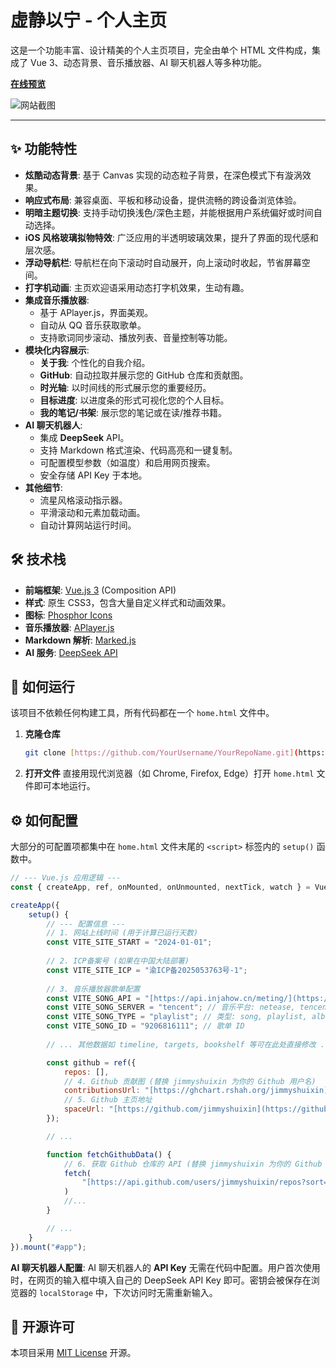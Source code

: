 # 虚静以宁 - 个人主页

这是一个功能丰富、设计精美的个人主页项目，完全由单个 HTML 文件构成，集成了 Vue 3、动态背景、音乐播放器、AI 聊天机器人等多种功能。

[**在线预览**](https://xvyin.com/) 

![网站截图](https://github.com/user-attachments/assets/345d5fa5-ef00-417d-aa94-5b33476b2891)


---

## ✨ 功能特性

* **炫酷动态背景**: 基于 Canvas 实现的动态粒子背景，在深色模式下有漩涡效果。
* **响应式布局**: 兼容桌面、平板和移动设备，提供流畅的跨设备浏览体验。
* **明暗主题切换**: 支持手动切换浅色/深色主题，并能根据用户系统偏好或时间自动选择。
* **iOS 风格玻璃拟物特效**: 广泛应用的半透明玻璃效果，提升了界面的现代感和层次感。
* **浮动导航栏**: 导航栏在向下滚动时自动展开，向上滚动时收起，节省屏幕空间。
* **打字机动画**: 主页欢迎语采用动态打字机效果，生动有趣。
* **集成音乐播放器**:
    * 基于 APlayer.js，界面美观。
    * 自动从 QQ 音乐获取歌单。
    * 支持歌词同步滚动、播放列表、音量控制等功能。
* **模块化内容展示**:
    * **关于我**: 个性化的自我介绍。
    * **GitHub**: 自动拉取并展示您的 GitHub 仓库和贡献图。
    * **时光轴**: 以时间线的形式展示您的重要经历。
    * **目标进度**: 以进度条的形式可视化您的个人目标。
    * **我的笔记/书架**: 展示您的笔记或在读/推荐书籍。
* **AI 聊天机器人**:
    * 集成 **DeepSeek** API。
    * 支持 Markdown 格式渲染、代码高亮和一键复制。
    * 可配置模型参数（如温度）和启用网页搜索。
    * 安全存储 API Key 于本地。
* **其他细节**:
    * 流星风格滚动指示器。
    * 平滑滚动和元素加载动画。
    * 自动计算网站运行时间。

## 🛠️ 技术栈

* **前端框架**: [Vue.js 3](https://vuejs.org/) (Composition API)
* **样式**: 原生 CSS3，包含大量自定义样式和动画效果。
* **图标**: [Phosphor Icons](https://phosphoricons.com/)
* **音乐播放器**: [APlayer.js](https://github.com/MoePlayer/APlayer)
* **Markdown 解析**: [Marked.js](https://github.com/markedjs/marked)
* **AI 服务**: [DeepSeek API](https://platform.deepseek.com/)

## 🚀 如何运行

该项目不依赖任何构建工具，所有代码都在一个 `home.html` 文件中。

1.  **克隆仓库**
    ```bash
    git clone [https://github.com/YourUsername/YourRepoName.git](https://github.com/YourUsername/YourRepoName.git)
    ```
2.  **打开文件**
    直接用现代浏览器（如 Chrome, Firefox, Edge）打开 `home.html` 文件即可本地运行。

## ⚙️ 如何配置

大部分的可配置项都集中在 `home.html` 文件末尾的 `<script>` 标签内的 `setup()` 函数中。

```javascript
// --- Vue.js 应用逻辑 ---
const { createApp, ref, onMounted, onUnmounted, nextTick, watch } = Vue;

createApp({
    setup() {
        // --- 配置信息 ---
        // 1. 网站上线时间 (用于计算已运行天数)
        const VITE_SITE_START = "2024-01-01";
        
        // 2. ICP备案号 (如果在中国大陆部署)
        const VITE_SITE_ICP = "渝ICP备2025053763号-1";
        
        // 3. 音乐播放器歌单配置
        const VITE_SONG_API = "[https://api.injahow.cn/meting/](https://api.injahow.cn/meting/)"; // MetingJS API
        const VITE_SONG_SERVER = "tencent"; // 音乐平台: netease, tencent, kugou, xiami, baidu
        const VITE_SONG_TYPE = "playlist"; // 类型: song, playlist, album, search, artist
        const VITE_SONG_ID = "9206816111"; // 歌单 ID
        
        // ... 其他数据如 timeline, targets, bookshelf 等可在此处直接修改 ...

        const github = ref({
            repos: [],
            // 4. Github 贡献图 (替换 jimmyshuixin 为你的 Github 用户名)
            contributionsUrl: "[https://ghchart.rshah.org/jimmyshuixin](https://ghchart.rshah.org/jimmyshuixin)",
            // 5. Github 主页地址
            spaceUrl: "[https://github.com/jimmyshuixin](https://github.com/jimmyshuixin)",
        });

        // ...

        function fetchGithubData() {
            // 6. 获取 Github 仓库的 API (替换 jimmyshuixin 为你的 Github 用户名)
            fetch(
                "[https://api.github.com/users/jimmyshuixin/repos?sort=updated&per_page=6](https://api.github.com/users/jimmyshuixin/repos?sort=updated&per_page=6)"
            )
            //...
        }

        // ...
    }
}).mount("#app");
```

**AI 聊天机器人配置**:
AI 聊天机器人的 **API Key** 无需在代码中配置。用户首次使用时，在网页的输入框中填入自己的 DeepSeek API Key 即可。密钥会被保存在浏览器的 `localStorage` 中，下次访问时无需重新输入。

## 📄 开源许可

本项目采用 [MIT License](LICENSE) 开源。
